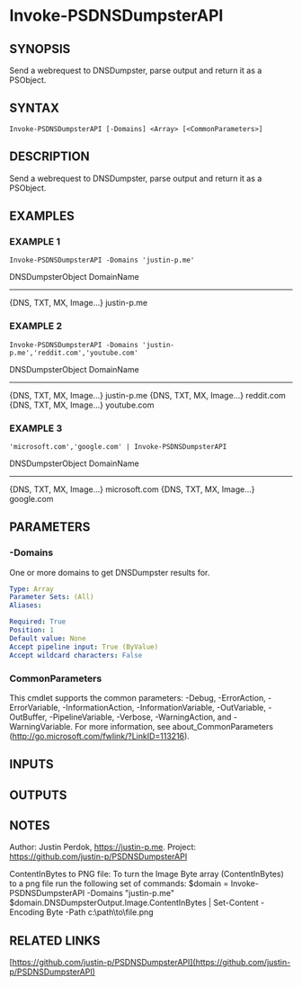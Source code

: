 ﻿---
external help file: PSDNSDumpsterAPI-help.xml
Module Name: PSDNSDumpsterAPI
online version: https://github.com/justin-p/PSDNSDumpsterAPI
schema: 2.0.0
---

# Invoke-PSDNSDumpsterAPI

## SYNOPSIS
Send a webrequest to DNSDumpster, parse output and return it as a PSObject.

## SYNTAX

```
Invoke-PSDNSDumpsterAPI [-Domains] <Array> [<CommonParameters>]
```

## DESCRIPTION
Send a webrequest to DNSDumpster, parse output and return it as a PSObject.

## EXAMPLES

### EXAMPLE 1
```
Invoke-PSDNSDumpsterAPI -Domains 'justin-p.me'
```

DNSDumpsterObject        DomainName
-----------------        ----------
{DNS, TXT, MX, Image...} justin-p.me

### EXAMPLE 2
```
Invoke-PSDNSDumpsterAPI -Domains 'justin-p.me','reddit.com','youtube.com'
```

DNSDumpsterObject        DomainName
-----------------        ----------
{DNS, TXT, MX, Image...} justin-p.me
{DNS, TXT, MX, Image...} reddit.com
{DNS, TXT, MX, Image...} youtube.com

### EXAMPLE 3
```
'microsoft.com','google.com' | Invoke-PSDNSDumpsterAPI
```

DNSDumpsterObject        DomainName
-----------------        ----------
{DNS, TXT, MX, Image...} microsoft.com
{DNS, TXT, MX, Image...} google.com

## PARAMETERS

### -Domains
One or more domains to get DNSDumpster results for.

```yaml
Type: Array
Parameter Sets: (All)
Aliases:

Required: True
Position: 1
Default value: None
Accept pipeline input: True (ByValue)
Accept wildcard characters: False
```

### CommonParameters
This cmdlet supports the common parameters: -Debug, -ErrorAction, -ErrorVariable, -InformationAction, -InformationVariable, -OutVariable, -OutBuffer, -PipelineVariable, -Verbose, -WarningAction, and -WarningVariable.
For more information, see about_CommonParameters (http://go.microsoft.com/fwlink/?LinkID=113216).

## INPUTS

## OUTPUTS

## NOTES
Author: Justin Perdok, https://justin-p.me.
Project: https://github.com/justin-p/PSDNSDumpsterAPI

ContentInBytes to PNG file:
To turn the Image Byte array (ContentInBytes) to a png file run the following set of commands:
$domain = Invoke-PSDNSDumpsterAPI -Domains "justin-p.me"
$domain.DNSDumpsterOutput.Image.ContentInBytes | Set-Content -Encoding Byte -Path c:\path\to\file.png

## RELATED LINKS

[https://github.com/justin-p/PSDNSDumpsterAPI](https://github.com/justin-p/PSDNSDumpsterAPI)

